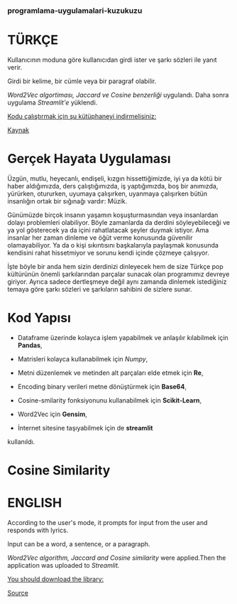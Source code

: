 ### programlama-uygulamalari-kuzukuzu
TÜRKÇE
======
Kullanıcının moduna göre kullanıcıdan girdi ister ve şarkı sözleri ile yanıt verir. 

Girdi bir kelime, bir cümle veya bir paragraf olabilir.

*Word2Vec algortiması, Jaccard ve Cosine benzerliği* uygulandı. 
Daha sonra uygulama *Streamlit'e* yüklendi.

[Kodu çalıştırmak için şu kütüphaneyi indirmelisiniz:](https://drive.google.com/drive/folders/1IBMTAGtZ4DakSCyAoA4j7Ch0Ft1aFoww?usp=drive_open "TRMODEL")

[Kaynak](https://github.com/akoksal/Turkish-Word2Vec)

# Gerçek Hayata Uygulaması
 Üzgün, mutlu, heyecanlı, endişeli, kızgın hissettiğimizde, iyi ya da kötü bir haber aldığımızda, ders çalıştığımızda, iş yaptığımızda, boş bir anımızda, yürürken, otururken, uyumaya çalışırken, uyanmaya çalışırken bütün insanlığın ortak bir
sığınağı vardır: Müzik.
 
Günümüzde birçok insanın yaşamın koşuşturmasından veya insanlardan dolayı problemleri olabiliyor. Böyle zamanlarda da derdini söyleyebileceği ve ya yol
gösterecek ya da içini rahatlatacak şeyler duymak istiyor. Ama insanlar her zaman dinleme ve öğüt verme konusunda güvenilir olamayabiliyor. Ya da o kişi sıkıntısını başkalarıyla paylaşmak konusunda kendisini rahat hissetmiyor ve sorunu kendi içinde
çözmeye çalışıyor.

İşte böyle bir anda hem sizin derdinizi dinleyecek hem de size Türkçe pop kültürünün önemli şarkılarından parçalar sunacak olan programımız devreye giriyor.
Ayrıca sadece dertleşmeye değil aynı zamanda dinlemek istediğiniz temaya göre şarkı sözleri ve şarkıların sahibini de sizlere sunar.

# Kod Yapısı
- Dataframe üzerinde kolayca işlem yapabilmek ve anlaşılır kılabilmek için **Pandas**,

- Matrisleri kolayca kullanabilmek için *Numpy*,

- Metni düzenlemek ve metinden alt parçaları elde etmek için **Re**,

- Encoding binary verileri metne dönüştürmek için **Base64**,

- Cosine-smilarity fonksiyonunu kullanabilmek için **Scikit-Learn**,
 
- Word2Vec için **Gensim**,

- İnternet sitesine taşıyabilmek için de **streamlit**

kullanıldı.

# Cosine Similarity


ENGLISH
======
According to the user's mode, it prompts for input from the user and responds with lyrics.

Input can be a word, a sentence, or a paragraph.

*Word2Vec algorithm, Jaccard and Cosine similarity* were applied.Then the application was uploaded to *Streamlit.*

[You should download the library:](https://drive.google.com/drive/folders/1IBMTAGtZ4DakSCyAoA4j7Ch0Ft1aFoww?usp=drive_open "TRMODEL")

[Source](https://github.com/akoksal/Turkish-Word2Vec)
